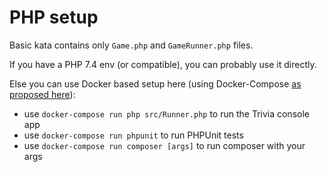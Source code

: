 # PHP setup

Basic kata contains only `Game.php` and `GameRunner.php` files.

If you have a PHP 7.4 env (or compatible), you can probably use it directly.

Else you can use Docker based setup here (using Docker-Compose [as proposed here](https://thephp.website/en/issue/php-docker-quick-setup/)):

- use `docker-compose run php src/Runner.php` to run the Trivia console app
- use `docker-compose run phpunit` to run PHPUnit tests
- use `docker-compose run composer [args]` to run composer with your args
